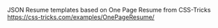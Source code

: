 JSON Resume templates based on One Page Resume from CSS-Tricks
https://css-tricks.com/examples/OnePageResume/
